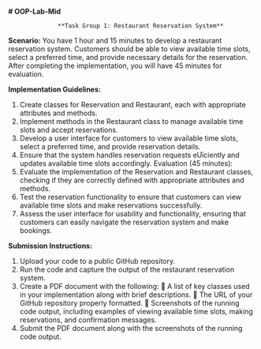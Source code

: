 **# OOP-Lab-Mid**





                  **Task Group 1: Restaurant Reservation System**
**Scenario:**
You have 1 hour and 15 minutes to develop a restaurant reservation system. Customers should be
able to view available time slots, select a preferred time, and provide necessary details for the
reservation. After completing the implementation, you will have 45 minutes for evaluation.

**Implementation Guidelines:**
1. Create classes for Reservation and Restaurant, each with appropriate attributes and
methods.
2. Implement methods in the Restaurant class to manage available time slots and accept
reservations.
3. Develop a user interface for customers to view available time slots, select a preferred time,
and provide reservation details.
4. Ensure that the system handles reservation requests eƯiciently and updates available time
slots accordingly.
Evaluation (45 minutes):
1. Evaluate the implementation of the Reservation and Restaurant classes, checking if they
are correctly defined with appropriate attributes and methods.
2. Test the reservation functionality to ensure that customers can view available time slots
and make reservations successfully.
3. Assess the user interface for usability and functionality, ensuring that customers can easily
navigate the reservation system and make bookings.

**Submission Instructions:**
1. Upload your code to a public GitHub repository.
2. Run the code and capture the output of the restaurant reservation system.
3. Create a PDF document with the following:
   A list of key classes used in your implementation along with brief descriptions.
   The URL of your GitHub repository properly formatted.
   Screenshots of the running code output, including examples of viewing available
time slots, making reservations, and confirmation messages.
5. Submit the PDF document along with the screenshots of the running code output. 
